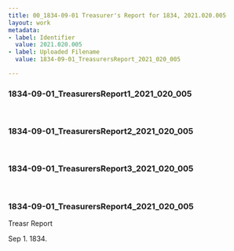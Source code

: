 ```yaml
---
title: 00_1834-09-01 Treasurer's Report for 1834, 2021.020.005
layout: work
metadata:
- label: Identifier
  value: 2021.020.005
- label: Uploaded Filename
  value: 1834-09-01_TreasurersReport_2021_020_005

---
```

<div class="pages">
<div id="page-1816511">
<h3><a name="page-1816511">1834-09-01_TreasurersReport1_2021_020_005</a></h3>
<div class="page-content">
</div>
</div>
<br />
<div id="page-1816512">
<h3><a name="page-1816512">1834-09-01_TreasurersReport2_2021_020_005</a></h3>
<div class="page-content">
</div>
</div>
<br />
<div id="page-1816513">
<h3><a name="page-1816513">1834-09-01_TreasurersReport3_2021_020_005</a></h3>
<div class="page-content">
</div>
</div>
<br />
<div id="page-1816514">
<h3><a name="page-1816514">1834-09-01_TreasurersReport4_2021_020_005</a></h3>
<div class="page-content">
<p>Treasr Report</p>
<p><date when='1834-09-01'>Sep 1. 1834.</date></p>
</div>
</div>
<br />
</div>
